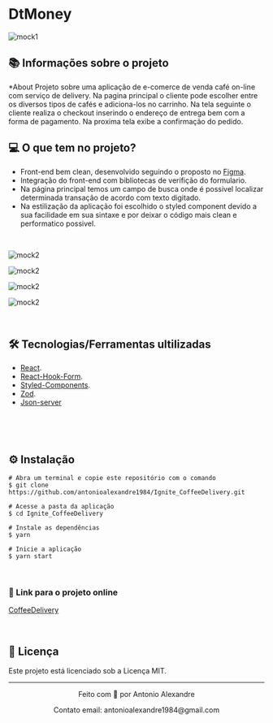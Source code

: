 # DtMoney

![mock1](https://raw.githubusercontent.com/antonioalexandre1984/Ignite_CoffeeDelivery/main/public/app/telaPrincipal.jpg)

## 📚 Informações sobre o projeto

*About
Projeto sobre uma aplicação de e-comerce de venda café on-line com serviço de delivery. Na pagina principal o cliente pode escolher entre os diversos tipos de cafés e adiciona-los no carrinho. Na tela seguinte o cliente realiza o checkout inserindo o endereço de entrega bem com a forma de pagamento. Na proxima tela exibe a confirmação do pedido.
&nbsp;

## 💻 O que tem no projeto?

* Front-end bem clean, desenvolvido seguindo o proposto no [Figma](https://www.figma.com/file/SBbe318wMuv9aTfusGZJFW/DT-Money-(Community)?node-id=0%3A1&t=FroI06IVxhwSJJNl-0).
* Integração do front-end com bibliotecas de verifição do formulario.
* Na página principal temos um campo de busca onde é possivel localizar determinada transação de acordo com texto digitado.
* Na estilização da aplicação foi escolhido o styled component devido a sua facilidade em sua sintaxe e por deixar o código mais clean e performatico possivel. 

&nbsp;

![mock2](https://raw.githubusercontent.com/antonioalexandre1984/Ignite_CoffeeDelivery/main/public/app/carrinhoPrincipal.jpg)

![mock2](https://raw.githubusercontent.com/antonioalexandre1984/Ignite_CoffeeDelivery/sprint02/public/app/verificacaoFormulario.png)

![mock2](https://raw.githubusercontent.com/antonioalexandre1984/Ignite_CoffeeDelivery/sprint02/public/app/pedidoSolicitado.jpg)

![mock2](https://raw.githubusercontent.com/antonioalexandre1984/Ignite_CoffeeDelivery/sprint02/public/app/pedidoConfirmado.jpg)



&nbsp;

## 🛠️ Tecnologias/Ferramentas ultilizadas

* [React](https://pt-br.reactjs.org/E).
* [React-Hook-Form](https://react-hook-form.com/).
* [Styled-Components](https://styled-components.com/).
* [Zod](https://www.npmjs.com/package/zod).
* [Json-server](https://www.npmjs.com/package/json-server)

&nbsp;

&nbsp;

## ⚙️ Instalação
```
# Abra um terminal e copie este repositório com o comando
$ git clone https://github.com/antonioalexandre1984/Ignite_CoffeeDelivery.git
```

```
# Acesse a pasta da aplicação
$ cd Ignite_CoffeeDelivery

# Instale as dependências
$ yarn

# Inicie a aplicação
$ yarn start

```

&nbsp;

### 🔗 Link para o projeto online


[CoffeeDelivery](https://lscoffee.vercel.app/)

&nbsp;

## 📝 Licença

Este projeto está licenciado sob a Licença MIT.


---

<p align="center">Feito com 💙 por Antonio Alexandre</p>
<p align="center">Contato email: antonioalexandre1984@gmail.com</p>


